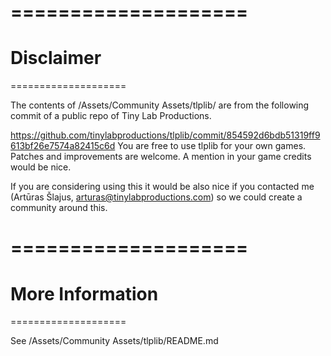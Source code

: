 ====================
====================
Disclaimer
====================
====================

The contents of /Assets/Community Assets/tlplib/ are from the following commit of a public repo of Tiny Lab Productions.

https://github.com/tinylabproductions/tlplib/commit/854592d6bdb51319ff9613bf26e7574a82415c6d
You are free to use tlplib for your own games. Patches and improvements are welcome. A mention in your game credits would be nice.

If you are considering using this it would be also nice if you contacted me (Artūras Šlajus, arturas@tinylabproductions.com) so we could create a community around this.


====================
====================
More Information
====================
====================

See /Assets/Community Assets/tlplib/README.md
